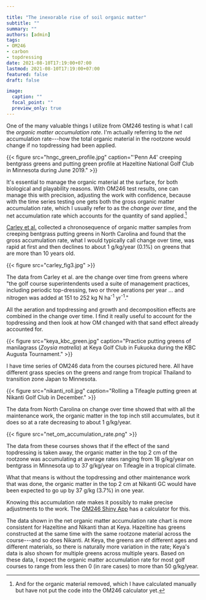 ```yaml
---

title: "The inexorable rise of soil organic matter"
subtitle: ""
summary: ""
authors: [admin]
tags: 
- OM246
- carbon
- topdressing
date: 2021-08-10T17:19:00+07:00
lastmod: 2021-08-10T17:19:00+07:00
featured: false
draft: false

image:
  caption: ""
  focal_point: ""
  preview_only: true
---
```


One of the many valuable things I utilize from OM246 testing is what I call the *organic matter accumulation rate*. I'm actually referring to the *net* accumulation rate---how the total organic material in the rootzone would change if no topdressing had been applied.

{{< figure src="hngc_green_profile.jpg" caption="'Penn A4' creeping bentgrass greens and putting green profile at Hazeltine National Golf Club in Minnesota during June 2019." >}}

It's essential to manage the organic material at the surface, for both biological and playability reasons. With OM246 test results, one can manage this with precision, adjusting the work with confidence, because with the time series testing one gets both the gross organic matter accumulation rate, which I usually refer to as the *change over time*, and the net accumulation rate which accounts for the quantity of sand applied.[^1]

[^1]: And for the organic material removed, which I have calculated manually but have not put the code into the OM246 calculator yet. 

[Carley et al.](https://doi.org/10.2134/agronj2010.0335) collected a chronosequence of organic matter samples from creeping bentgrass putting greens in North Carolina and found that the gross accumulation rate, what I would typically call change over time, was rapid at first and then declines to about 1 g/kg/year (0.1%) on greens that are more than 10 years old. 

{{< figure src="carley_fig3.jpg" >}}

The data from Carley et al. are the change over time from greens where "the golf course superintendents used a suite of management practices, including periodic top-dressing, two or three aerations per year ... and nitrogen was added at 151 to 252 kg N ha<sup>-1</sup> yr<sup>-1</sup>."

All the aeration and topdressing and growth and decomposition effects are combined in the change over time. I find it really useful to account for the topdressing and then look at how OM changed with that sand effect already accounted for.

{{< figure src="keya_kbc_green.jpg" caption="Practice putting greens of manilagrass (*Zoysia matrella*) at Keya Golf Club in Fukuoka during the KBC Augusta Tournament." >}}

I have time series of OM246 data from the courses pictured here. All have different grass species on the greens and range from tropical Thailand to transition zone Japan to Minnesota.

{{< figure src="nikanti_roll.jpg" caption="Rolling a Tifeagle putting green at Nikanti Golf Club in December." >}}

The data from North Carolina on change over time showed that with all the maintenance work, the organic matter in the top inch still accumulates, but it does so at a rate decreasing to about 1 g/kg/year.

{{< figure src="net_om_accumulation_rate.png" >}}

The data from these courses shows that if the effect of the sand topdressing is taken away, the organic matter in the top 2 cm of the rootzone was accumulating at average rates ranging from 18 g/kg/year on bentgrass in Minnesota up to 37 g/kg/year on Tifeagle in a tropical climate.

What that means is without the topdressing and other maintenance work that was done, the organic matter in the top 2 cm at Nikanti GC would have been expected to go up by 37 g/kg (3.7%) in one year.

Knowing this accumulation rate makes it possibly to make precise adjustments to the work. The [OM246 Shiny App](https://asianturfgrass.shinyapps.io/om246/) has a calculator for this.

The data shown in the net organic matter accumulation rate chart is more consistent for Hazeltine and Nikanti than at Keya. Hazeltine has greens constructed at the same time with the same rootzone material across the course---and so does Nikanti. At Keya, the greens are of different ages and different materials, so there is naturally more variation in the rate; Keya's data is also shown for multiple greens across multiple years. Based on these data, I expect the organic matter accumulation rate for most golf courses to range from less then 0 (in rare cases) to more than 50 g/kg/year.
